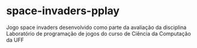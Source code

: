 # space-invaders-pplay
Jogo space invaders desenvolvido como parte da avaliação da disciplina Laboratório de programação de jogos do curso de Ciência da Computação da UFF

